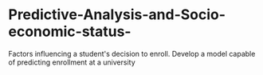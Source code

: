 # Predictive-Analysis-and-Socio-economic-status-
Factors influencing a student's decision to enroll. Develop a model capable of predicting enrollment at a university 
